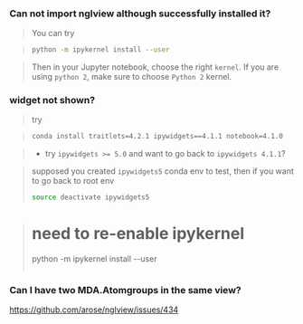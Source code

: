 ### Can not import nglview although successfully installed it?

> You can try

> ```bash
> python -m ipykernel install --user
> ```

> Then in your Jupyter notebook, choose the right `kernel`. If you are using `python 2`, make sure to choose `Python 2` kernel.

### widget not shown?

> try

> ```bash
> conda install traitlets=4.2.1 ipywidgets==4.1.1 notebook=4.1.0
> ```

> - try `ipywidgets >= 5.0` and want to go back to `ipywidgets 4.1.1`?

> supposed you created `ipywidgets5` conda env to test, then if you want to go back to root env
> ```bash
> source deactivate ipywidgets5

> # need to re-enable ipykernel
> python -m ipykernel install --user
> ```

### Can I have two MDA.Atomgroups in the same view?

https://github.com/arose/nglview/issues/434
